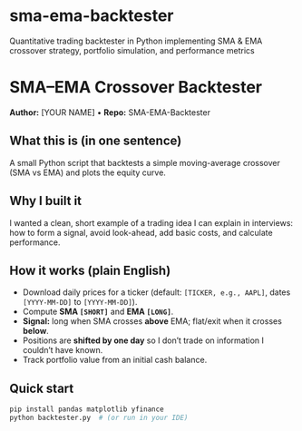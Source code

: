 # sma-ema-backtester
Quantitative trading backtester in Python implementing SMA &amp; EMA crossover strategy, portfolio simulation, and performance metrics
# SMA–EMA Crossover Backtester

**Author:** [YOUR NAME] • **Repo:** SMA-EMA-Backtester

## What this is (in one sentence)
A small Python script that backtests a simple moving-average crossover (SMA vs EMA) and plots the equity curve.

## Why I built it
I wanted a clean, short example of a trading idea I can explain in interviews: how to form a signal, avoid look-ahead, add basic costs, and calculate performance.

## How it works (plain English)
- Download daily prices for a ticker (default: `[TICKER, e.g., AAPL]`, dates `[YYYY-MM-DD]` to `[YYYY-MM-DD]`).
- Compute **SMA `[SHORT]`** and **EMA `[LONG]`**.  
- **Signal:** long when SMA crosses **above** EMA; flat/exit when it crosses **below**.  
- Positions are **shifted by one day** so I don’t trade on information I couldn’t have known.  
- Track portfolio value from an initial cash balance.

## Quick start
```bash
pip install pandas matplotlib yfinance
python backtester.py  # (or run in your IDE)
